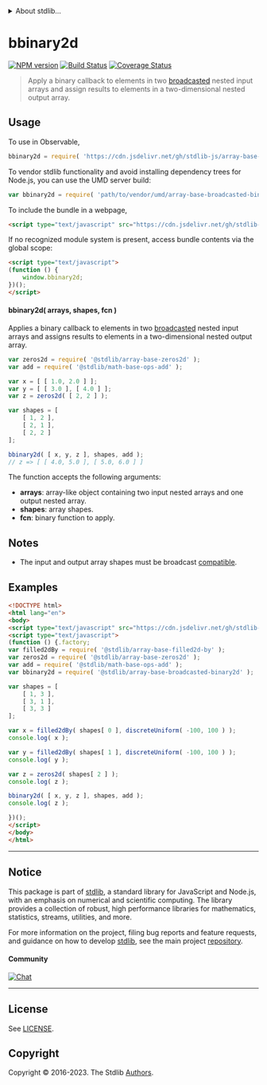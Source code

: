 <!--

@license Apache-2.0

Copyright (c) 2023 The Stdlib Authors.

Licensed under the Apache License, Version 2.0 (the "License");
you may not use this file except in compliance with the License.
You may obtain a copy of the License at

   http://www.apache.org/licenses/LICENSE-2.0

Unless required by applicable law or agreed to in writing, software
distributed under the License is distributed on an "AS IS" BASIS,
WITHOUT WARRANTIES OR CONDITIONS OF ANY KIND, either express or implied.
See the License for the specific language governing permissions and
limitations under the License.

-->


<details>
  <summary>
    About stdlib...
  </summary>
  <p>We believe in a future in which the web is a preferred environment for numerical computation. To help realize this future, we've built stdlib. stdlib is a standard library, with an emphasis on numerical and scientific computation, written in JavaScript (and C) for execution in browsers and in Node.js.</p>
  <p>The library is fully decomposable, being architected in such a way that you can swap out and mix and match APIs and functionality to cater to your exact preferences and use cases.</p>
  <p>When you use stdlib, you can be absolutely certain that you are using the most thorough, rigorous, well-written, studied, documented, tested, measured, and high-quality code out there.</p>
  <p>To join us in bringing numerical computing to the web, get started by checking us out on <a href="https://github.com/stdlib-js/stdlib">GitHub</a>, and please consider <a href="https://opencollective.com/stdlib">financially supporting stdlib</a>. We greatly appreciate your continued support!</p>
</details>

# bbinary2d

[![NPM version][npm-image]][npm-url] [![Build Status][test-image]][test-url] [![Coverage Status][coverage-image]][coverage-url] <!-- [![dependencies][dependencies-image]][dependencies-url] -->

> Apply a binary callback to elements in two [broadcasted][@stdlib/array/base/broadcast-array] nested input arrays and assign results to elements in a two-dimensional nested output array.

<section class="intro">

</section>

<!-- /.intro -->



<section class="usage">

## Usage

To use in Observable,

```javascript
bbinary2d = require( 'https://cdn.jsdelivr.net/gh/stdlib-js/array-base-broadcasted-binary2d@v0.1.0-umd/browser.js' )
```

To vendor stdlib functionality and avoid installing dependency trees for Node.js, you can use the UMD server build:

```javascript
var bbinary2d = require( 'path/to/vendor/umd/array-base-broadcasted-binary2d/index.js' )
```

To include the bundle in a webpage,

```html
<script type="text/javascript" src="https://cdn.jsdelivr.net/gh/stdlib-js/array-base-broadcasted-binary2d@v0.1.0-umd/browser.js"></script>
```

If no recognized module system is present, access bundle contents via the global scope:

```html
<script type="text/javascript">
(function () {
    window.bbinary2d;
})();
</script>
```

#### bbinary2d( arrays, shapes, fcn )

Applies a binary callback to elements in two [broadcasted][@stdlib/array/base/broadcast-array] nested input arrays and assigns results to elements in a two-dimensional nested output array.

```javascript
var zeros2d = require( '@stdlib/array-base-zeros2d' );
var add = require( '@stdlib/math-base-ops-add' );

var x = [ [ 1.0, 2.0 ] ];
var y = [ [ 3.0 ], [ 4.0 ] ];
var z = zeros2d( [ 2, 2 ] );

var shapes = [
    [ 1, 2 ],
    [ 2, 1 ],
    [ 2, 2 ]
];

bbinary2d( [ x, y, z ], shapes, add );
// z => [ [ 4.0, 5.0 ], [ 5.0, 6.0 ] ]
```

The function accepts the following arguments:

-   **arrays**: array-like object containing two input nested arrays and one output nested array.
-   **shapes**: array shapes.
-   **fcn**: binary function to apply.

</section>

<!-- /.usage -->

<section class="notes">

## Notes

-   The input and output array shapes must be broadcast [compatible][@stdlib/ndarray/base/broadcast-shapes].

</section>

<!-- /.notes -->

<section class="examples">

## Examples

<!-- eslint no-undef: "error" -->

```html
<!DOCTYPE html>
<html lang="en">
<body>
<script type="text/javascript" src="https://cdn.jsdelivr.net/gh/stdlib-js/random-base-discrete-uniform@umd/browser.js"></script>
<script type="text/javascript">
(function () {.factory;
var filled2dBy = require( '@stdlib/array-base-filled2d-by' );
var zeros2d = require( '@stdlib/array-base-zeros2d' );
var add = require( '@stdlib/math-base-ops-add' );
var bbinary2d = require( '@stdlib/array-base-broadcasted-binary2d' );

var shapes = [
    [ 1, 3 ],
    [ 3, 1 ],
    [ 3, 3 ]
];

var x = filled2dBy( shapes[ 0 ], discreteUniform( -100, 100 ) );
console.log( x );

var y = filled2dBy( shapes[ 1 ], discreteUniform( -100, 100 ) );
console.log( y );

var z = zeros2d( shapes[ 2 ] );
console.log( z );

bbinary2d( [ x, y, z ], shapes, add );
console.log( z );

})();
</script>
</body>
</html>
```

</section>

<!-- /.examples -->

<!-- Section for related `stdlib` packages. Do not manually edit this section, as it is automatically populated. -->

<section class="related">

</section>

<!-- /.related -->

<!-- Section for all links. Make sure to keep an empty line after the `section` element and another before the `/section` close. -->


<section class="main-repo" >

* * *

## Notice

This package is part of [stdlib][stdlib], a standard library for JavaScript and Node.js, with an emphasis on numerical and scientific computing. The library provides a collection of robust, high performance libraries for mathematics, statistics, streams, utilities, and more.

For more information on the project, filing bug reports and feature requests, and guidance on how to develop [stdlib][stdlib], see the main project [repository][stdlib].

#### Community

[![Chat][chat-image]][chat-url]

---

## License

See [LICENSE][stdlib-license].


## Copyright

Copyright &copy; 2016-2023. The Stdlib [Authors][stdlib-authors].

</section>

<!-- /.stdlib -->

<!-- Section for all links. Make sure to keep an empty line after the `section` element and another before the `/section` close. -->

<section class="links">

[npm-image]: http://img.shields.io/npm/v/@stdlib/array-base-broadcasted-binary2d.svg
[npm-url]: https://npmjs.org/package/@stdlib/array-base-broadcasted-binary2d

[test-image]: https://github.com/stdlib-js/array-base-broadcasted-binary2d/actions/workflows/test.yml/badge.svg?branch=v0.1.0
[test-url]: https://github.com/stdlib-js/array-base-broadcasted-binary2d/actions/workflows/test.yml?query=branch:v0.1.0

[coverage-image]: https://img.shields.io/codecov/c/github/stdlib-js/array-base-broadcasted-binary2d/main.svg
[coverage-url]: https://codecov.io/github/stdlib-js/array-base-broadcasted-binary2d?branch=main

<!--

[dependencies-image]: https://img.shields.io/david/stdlib-js/array-base-broadcasted-binary2d.svg
[dependencies-url]: https://david-dm.org/stdlib-js/array-base-broadcasted-binary2d/main

-->

[chat-image]: https://img.shields.io/gitter/room/stdlib-js/stdlib.svg
[chat-url]: https://app.gitter.im/#/room/#stdlib-js_stdlib:gitter.im

[stdlib]: https://github.com/stdlib-js/stdlib

[stdlib-authors]: https://github.com/stdlib-js/stdlib/graphs/contributors

[umd]: https://github.com/umdjs/umd
[es-module]: https://developer.mozilla.org/en-US/docs/Web/JavaScript/Guide/Modules

[deno-url]: https://github.com/stdlib-js/array-base-broadcasted-binary2d/tree/deno
[umd-url]: https://github.com/stdlib-js/array-base-broadcasted-binary2d/tree/umd
[esm-url]: https://github.com/stdlib-js/array-base-broadcasted-binary2d/tree/esm
[branches-url]: https://github.com/stdlib-js/array-base-broadcasted-binary2d/blob/main/branches.md

[stdlib-license]: https://raw.githubusercontent.com/stdlib-js/array-base-broadcasted-binary2d/main/LICENSE

[@stdlib/array/base/broadcast-array]: https://github.com/stdlib-js/array-base-broadcast-array/tree/umd

[@stdlib/ndarray/base/broadcast-shapes]: https://github.com/stdlib-js/ndarray-base-broadcast-shapes/tree/umd

</section>

<!-- /.links -->
